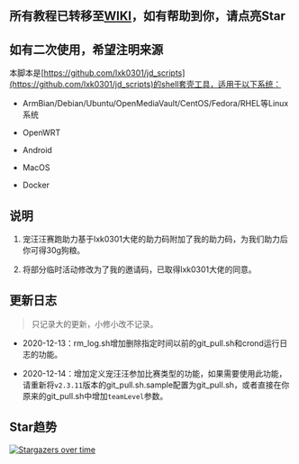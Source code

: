 ## 所有教程已转移至[WIKI](https://github.com/EvineDeng/jd-base/wiki)，如有帮助到你，请点亮Star

## 如有二次使用，希望注明来源

本脚本是[https://github.com/lxk0301/jd_scripts](https://github.com/lxk0301/jd_scripts)的shell套壳工具，适用于以下系统：

- ArmBian/Debian/Ubuntu/OpenMediaVault/CentOS/Fedora/RHEL等Linux系统

- OpenWRT

- Android

- MacOS

- Docker

## 说明

1. 宠汪汪赛跑助力基于lxk0301大佬的助力码附加了我的助力码，为我们助力后你可得30g狗粮。

2. 将部分临时活动修改为了我的邀请码，已取得lxk0301大佬的同意。

## 更新日志

> 只记录大的更新，小修小改不记录。

- 2020-12-13：rm_log.sh增加删除指定时间以前的git_pull.sh和crond运行日志的功能。

- 2020-12-14：增加定义宠汪汪参加比赛类型的功能，如果需要使用此功能，请重新将`v2.3.11`版本的git_pull.sh.sample配置为git_pull.sh，或者直接在你原来的git_pull.sh中增加`teamLevel`参数。

## Star趋势

[![Stargazers over time](https://starchart.cc/EvineDeng/jd-base.svg)](https://starchart.cc/EvineDeng/jd-base)

